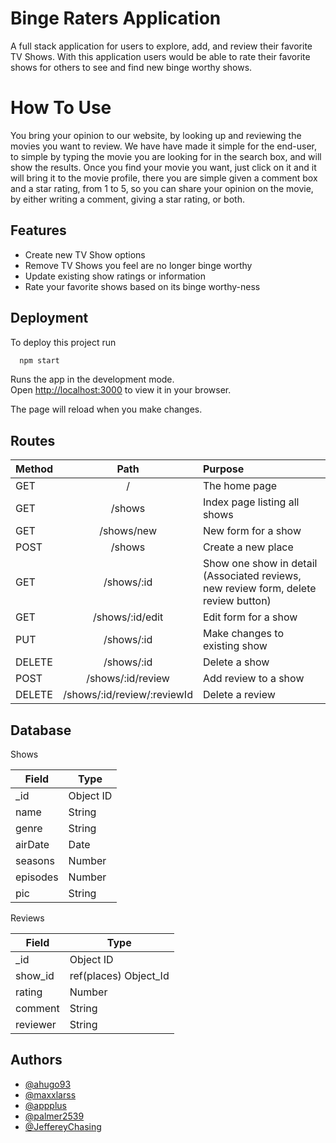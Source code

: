 
# Binge Raters Application

A full stack application for users to explore, add, and review their favorite TV Shows. 
With this application users would be able to rate their favorite shows for others to see and find new binge worthy shows.


# How To Use

You bring your opinion to our website, by looking up and reviewing the movies you want to review. We have have made it simple for the end-user, 
to simple by typing the movie you are looking for in the search box, and will show the results. Once you find your movie you want, just click on it
and it will bring it to the movie profile, there you are simple given a comment box and  a star rating, from 1 to 5, so you can share your opinion on the movie, by either writing a comment, giving a star rating, or both. 


## Features

- Create new TV Show options
- Remove TV Shows you feel are no longer binge worthy
- Update existing show ratings or information
- Rate your favorite shows based on its binge worthy-ness
 


## Deployment

To deploy this project run

```bash
  npm start
```

Runs the app in the development mode.\
Open [http://localhost:3000](http://localhost:3000) to view it in your browser.

The page will reload when you make changes.

## Routes

| Method  | Path      |	Purpose                       |
|---------|:---------:|:--------------------------------|
| GET     |	/ | The home page |
| GET	  | /shows | Index page listing all shows |
| GET	  | /shows/new	  | New form for a show |
| POST	  | /shows | Create a new place |
| GET	  | /shows/:id | Show one show in detail (Associated reviews, new review form, delete review button) |
| GET	  | /shows/:id/edit| Edit form for a show |
| PUT	  | /shows/:id | Make changes to existing show |
| DELETE  |	/shows/:id	| Delete a show |
| POST	  | /shows/:id/review| Add review to a show |
| DELETE  | /shows/:id/review/:reviewId |	Delete a review |

## Database

Shows

| Field |	Type |
|-------|--------|
| _id	| Object ID |
| name	| String |
| genre	| String |
| airDate	| Date |
| seasons	| Number |
| episodes | Number |
| pic	| String |

Reviews

| Field | Type |
|-------|-------|
| _id |	Object ID |
| show_id | ref(places) Object_Id |
| rating | Number |
| comment |	String |
| reviewer | String |

## Authors

- [@ahugo93](https://www.github.com/ahugo93)
- [@maxxlarss](https://www.github.com/maxxlarss)
- [@appplus](https://www.github.com/appplus)
- [@palmer2539](https://www.github.com/palmer2539)
- [@JeffereyChasing](https://github.com/JeffereyChasing)

